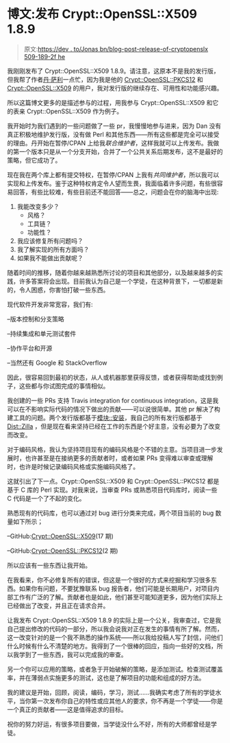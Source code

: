 # 博文:发布 Crypt::OpenSSL::X509 1.8.9

> 原文:[https://dev . to/Jonas bn/blog-post-release-of-cryptopenslx 509-189-2f he](https://dev.to/jonasbn/blog-post-release-of-cryptopensslx509-189-2fhe)

我刚刚发布了 Crypt::OpenSSL::X509 1.8.9。请注意，这原本不是我的发行版，但我帮了作者[丹·萨利](https://metacpan.org/author/DANIEL)一点忙，因为我是他的 [Crypt::OpenSSL::PKCS12](https://metacpan.org/pod/Crypt::OpenSSL::PKCS12) 和 [Crypt::OpenSSL::X509](https://metacpan.org/pod/Crypt::OpenSSL::X509) 的用户，我对发行版的继续存在、可用性和功能感兴趣。

所以这篇博文更多的是描述参与的过程，用我参与 Crypt::OpenSSL::X509 和它的表亲 Crypt::OpenSSL::X509 作为例子。

我开始时为我们遇到的一些问题做了一些 pr，我慢慢地参与进来，因为 Dan 没有真正积极地维护发行版，没有做 Perl 和其他东西——所有这些都是完全可以接受的理由。丹开始在暂停/CPAN 上给我*联合维护者*，这样我就可以上传发布。我做的第一个版本只是从一个分支开始，合并了一个公共关系后期发布，这不是最好的策略，但它成功了。

现在我在两个库上都有提交特权，在暂停/CPAN 上我有*共同维护者*，所以我可以实现和上传发布。鉴于这种特权肯定令人望而生畏，我面临着许多问题，有些很容易回答，有些比较难，有些目前还不能回答——总之，问题会在你的脑海中出现:

1.  我能改变多少？
    *   风格？
    *   工具链？
    *   功能性？
2.  我应该修复所有问题吗？
3.  我了解实现的所有方面吗？
4.  如果我不能做出贡献呢？

随着时间的推移，随着你越来越熟悉所讨论的项目和其他部分，以及越来越多的实践，许多答案将会出现。目前我认为自己是一个学徒，在这种背景下，一切都是新的，令人困惑，你害怕打破一些东西。

现代软件开发非常宽容，我们有:

–版本控制和分支策略

–持续集成和单元测试套件

–协作平台和开源

–当然还有 Google 和 StackOverflow

因此，很容易回到最初的状态，从人或机器那里获得反馈，或者获得帮助或找到例子，这些都与你试图完成的事情相似。

我创建的一些 PRs 支持 Travis integration for continuous integration，这是我可以在不影响实际代码的情况下做出的贡献——可以说很简单。其他 pr 解决了构建工具的问题。两个发行版都基于[模块::安装](https://metacpan.org/pod/distribution/Module-Install/lib/Module/Install.pod)，我自己的所有发行版都基于 [Dist::Zilla](https://metacpan.org/pod/Dist::Zilla) ，但是现在看来坚持已经在工作的东西是个好主意，没有必要为了改变而改变。

对于编码风格，我认为坚持项目现有的编码风格是个不错的主意。当项目进一步发展时，也许甚至是在接纳更多的贡献者时，或者如果 PRs 变得难以审查或理解时，也许是时候记录编码风格或实施编码风格了。

这就引出了下一点。Crypt::OpenSSL::X509 和 Crypt::OpenSSL::PKCS12 都是基于 C 库的 Perl 实现。对我来说，当审查 PRs 或熟悉项目代码库时，阅读一些 C 代码是一个了不起的变化。

熟悉现有的代码库，也可以通过对 bug 进行分类来完成，两个项目当前的 bug 数量如下所示；

–GitHub:[Crypt::OpenSSL::X509](https://github.com/dsully/perl-crypt-openssl-x509)(17 期)

–GitHub:[Crypt::OpenSSL::PKCS12](https://github.com/dsully/perl-crypt-openssl-pkcs12)(2 期)

所以应该有一些东西让我开始。

在我看来，你不必修复所有的错误，但这是一个很好的方式来挖掘和学习很多东西。如果你有问题，不要犹豫联系 bug 报告者，他们可能是长期用户，对项目内部工作有广泛的了解。贡献者也是如此，他们甚至可能知道更多，因为他们实际上已经做出了改变，并且正在请求合并。

让我发布 Crypt::OpenSSL::X509 1.8.9 的实际上是一个公关，我审查过，它是我自己提出修改的代码的一部分，所以我会说我对正在发生的事情有所了解。然而，这一改变针对的是一个我不熟悉的操作系统——所以我给投稿人写了封信，问他们什么时候有什么不清楚的地方。我得到了一个很棒的回应，指向一些好的文档，所以我学到了一些东西，我可以完成我的审查。

另一个你可以应用的策略，或者急于开始破解的策略，是添加测试。检查测试覆盖率，并在薄弱点实施更多的测试，这也是了解项目的功能和组成的好方法。

我的建议是开始，回顾，阅读，编码，学习，测试……我确实考虑了所有的学徒水平，当你第一次发布你自己的特性或应其他人的要求，你不再是一个学徒——你是一个真正的贡献者——这是值得追求的目标。

祝你的努力好运，有很多项目要做，当学徒没什么不好，所有的大师都曾经是学徒。